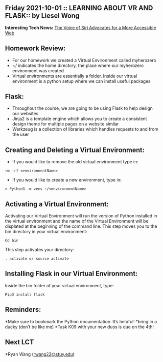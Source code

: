 ## Friday 2021-10-01 :: LEARNING ABOUT VR AND FLASK:: by Liesel Wong
**Interesting Tech News:** [The Voice of Siri Advocates for a More Accessible Web ](https://www.cnet.com/tech/mobile/the-original-voice-of-siri-is-now-advocating-for-a-more-accessible-web/ 
)

## Homework Review: 
* For our homework we created a Virtual Environment called myherozero 
* ~/ indicates the home directory, the place where our myherozero environment was created 
* Virtual environments are essentially a folder. Inside our virtual environment is a python setup where we can install useful packages 

## Flask: 
* Throughout the course, we are going to be using Flask to help design our websites
* Jinja2 is a template engine which allows you to create a consistent design theme for multiple pages on a website similar 
* Werkzeug is a collection of libraries which handles requests to and from the user

## Creating and Deleting a Virtual Environment: 
* If you would like to remove the old virtual environment type in: 
```
rm -rf <environmentName>
```
* If you would like to create a new environment, type in: 
```
> Python3 -m venv ~/<environmentName> 
```

## Activating a Virtual Environment: 
Activating our Virtual Environment will run the version of Python installed in the virtual environment and the name of the Virtual Environment will be displated at the beginning of the command line.
This step moves you to the bin directory in your virtual environment: 
```
Cd bin
````
This step activates your directory:
```
. activate or source activate 
```

## Installing Flask in our Virtual Environment: 
Inside the bin folder of your virtual environment, type: 
```
Pip3 install flask
```

## Reminders: 
*Make sure to bookmark the Python documentation. It’s helpful! 
*bring in a ducky (don’t be like me)
*Task K09 with your new duos is due on the 4th!

## Next LCT 
*Ryan Wang (rwang22@stuy.edu)

